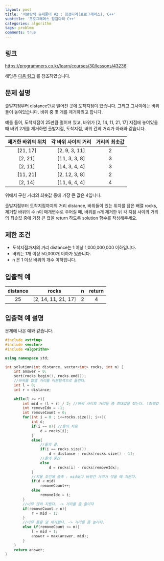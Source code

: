 ```yaml
---
layout: post
title: '이분탐색 문제풀이 #2 : 징검다리(프로그래머스), C++'
subtitle: '프로그래머스 징검다리 C++'
categories: algorithm
tags: problem
comments: true
---
```

## 링크
<https://programmers.co.kr/learn/courses/30/lessons/43236>

해답은 [다음 링크](https://codecollector.tistory.com/669) 를 참조하였습니다.

## 문제 설명
출발지점부터 distance만큼 떨어진 곳에 도착지점이 있습니다. 그리고 그사이에는 바위들이 놓여있습니다. 바위 중 몇 개를 제거하려고 합니다.

예를 들어, 도착지점이 25만큼 떨어져 있고, 바위가 [2, 14, 11, 21, 17] 지점에 놓여있을 때 바위 2개를 제거하면 출발지점, 도착지점, 바위 간의 거리가 아래와 같습니다.

| 제거한 바위의 위치 | 각 바위 사이의 거리 | 거리의 최솟값 |
|:-----------------:|:------------------:|:------------:|
|     [21, 17]      |    [2, 9, 3, 11]   |      2       |
|      [2, 21]      |    [11, 3, 3, 8]   |      3       |
|      [2, 11]      |    [14, 3, 4, 4]   |      3       |
|     [11, 21]      |    [2, 12, 3, 8]   |      2       |
|      [2, 14]      |    [11, 6, 4, 4]   |      4       |

위에서 구한 거리의 최솟값 중에 가장 큰 값은 4입니다.

출발지점부터 도착지점까지의 거리 distance, 바위들이 있는 위치를 담은 배열 rocks, 제거할 바위의 수 n이 매개변수로 주어질 때, 바위를 n개 제거한 뒤 각 지점 사이의 거리의 최솟값 중에 가장 큰 값을 return 하도록 solution 함수를 작성해주세요.

## 제한 조건
- 도착지점까지의 거리 distance는 1 이상 1,000,000,000 이하입니다.
- 바위는 1개 이상 50,000개 이하가 있습니다.
- n 은 1 이상 바위의 개수 이하입니다.

## 입출력 예

|     distance     |         rocks         |     n    |    return     |
|:----------------:|:---------------------:|:--------:|:-------------:|
|        25        |  [2, 14, 11, 21, 17]  |     2    |       4       |

## 입출력 예 설명
문제에 나온 예와 같습니다.

```cpp
#include <string>
#include <vector>
#include <algorithm>

using namespace std;

int solution(int distance, vector<int> rocks, int n) {
    int answer = 0;
    sort(rocks.begin(), rocks.end());
    //바위를 없앨 거리를 이분탐색으로 돌린다.
    int l = 0;
    int r = distance;
 
    while(l <= r){
        int mid = (l + r) / 2; //바위 사이의 거리들 중 최대값을 찾는다. (최댓값 : 대상 돌들간 거리의 중간값)
        int removeIdx = -1;
        int removeCount = 0;
        for(int i = 0 ; i<=rocks.size(); i++){
            int d;
            if(i == 0){ //돌의 처음
                d = rocks[i];
            }
            else{
                //돌의 끝.
                if(i == rocks.size())
                    d = distance - rocks[rocks.size() - 1];
                //돌의 중간
                else
                    d = rocks[i] - rocks[removeIdx];
            }
            //지울 조건에 충족 : mid보다 바위간 거리가 작을 때 지운다.
            if(d < mid)
                removeCount++;
            else
                removeIdx = i;
        }
        //너무 많이 지웠다. -> 거리를 좀 줄이자
        if(removeCount > n){
            r = mid - 1;
        }
        //너무 돌을 덜 제거했다. -> 거리를 좀 늘리자.
        else if(removeCount <= n){
            l = mid + 1;
            answer = max(answer, mid);
        }
    }
    return answer;
}
```
